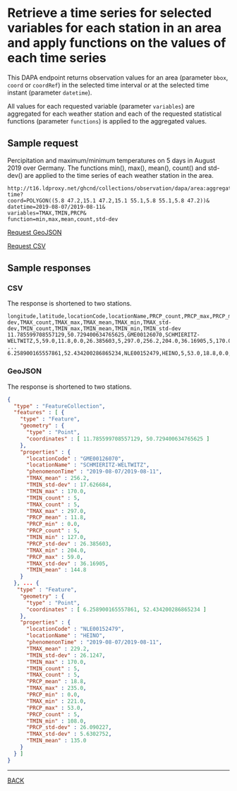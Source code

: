 # Retrieve a time series for selected variables for each station in an area and apply functions on the values of each time series

This DAPA endpoint returns observation values for an area (parameter `bbox`, `coord` or `coordRef`) in the selected time interval or at the selected time instant (parameter `datetime`). 

All values for each requested variable (parameter `variables`) are aggregated for each weather station and each of the requested statistical functions (parameter `functions`) is applied to the aggregated values.

## Sample request

Percipitation and maximum/minimum temperatures on 5 days in August 2019 over Germany. The functions min(), max(), mean(), count() and std-dev() are applied to the time series of each weather station in the area.

```text
http://t16.ldproxy.net/ghcnd/collections/observation/dapa/area:aggregate-time?
coord=POLYGON((5.8 47.2,15.1 47.2,15.1 55.1,5.8 55.1,5.8 47.2))&
datetime=2019-08-07/2019-08-11&
variables=TMAX,TMIN,PRCP&
function=min,max,mean,count,std-dev
```

[Request GeoJSON](http://t16.ldproxy.net/ghcnd/collections/observation/dapa/area:aggregate-time?coord=POLYGON((5.8%2047.2%2C15.1%2047.2%2C15.1%2055.1%2C5.8%2055.1%2C5.8%2047.2))&datetime=2019-08-07/2019-08-11&variables=TMAX,TMIN,PRCP&functions=min,max,mean,count,std-dev&f=json)

[Request CSV](http://t16.ldproxy.net/ghcnd/collections/observation/dapa/area:aggregate-time?coord=POLYGON((5.8%2047.2%2C15.1%2047.2%2C15.1%2055.1%2C5.8%2055.1%2C5.8%2047.2))&datetime=2019-08-07/2019-08-11&variables=TMAX,TMIN,PRCP&functions=min,max,mean,count,std-dev&f=csv)

## Sample responses

### CSV

The response is shortened to two stations.

```csv
longitude,latitude,locationCode,locationName,PRCP_count,PRCP_max,PRCP_mean,PRCP_min,PRCP_std-dev,TMAX_count,TMAX_max,TMAX_mean,TMAX_min,TMAX_std-dev,TMIN_count,TMIN_max,TMIN_mean,TMIN_min,TMIN_std-dev
11.785599708557129,50.729400634765625,GME00126070,SCHMIERITZ-WELTWITZ,5,59.0,11.8,0.0,26.385603,5,297.0,256.2,204.0,36.16905,5,170.0,144.8,127.0,17.626684
...
6.258900165557861,52.434200286865234,NLE00152479,HEINO,5,53.0,18.8,0.0,26.090227,5,235.0,229.2,221.0,5.6302752,5,170.0,135.0,108.0,26.1247
```

### GeoJSON

The response is shortened to two stations.

```json
{
  "type" : "FeatureCollection",
  "features" : [ {
    "type" : "Feature",
    "geometry" : {
      "type" : "Point",
      "coordinates" : [ 11.785599708557129, 50.729400634765625 ]
    },
    "properties" : {
      "locationCode" : "GME00126070",
      "locationName" : "SCHMIERITZ-WELTWITZ",
      "phenomenonTime" : "2019-08-07/2019-08-11",
      "TMAX_mean" : 256.2,
      "TMIN_std-dev" : 17.626684,
      "TMIN_max" : 170.0,
      "TMIN_count" : 5,
      "TMAX_count" : 5,
      "TMAX_max" : 297.0,
      "PRCP_mean" : 11.8,
      "PRCP_min" : 0.0,
      "PRCP_count" : 5,
      "TMIN_min" : 127.0,
      "PRCP_std-dev" : 26.385603,
      "TMAX_min" : 204.0,
      "PRCP_max" : 59.0,
      "TMAX_std-dev" : 36.16905,
      "TMIN_mean" : 144.8
    }
  }, ... {
   "type" : "Feature",
    "geometry" : {
      "type" : "Point",
      "coordinates" : [ 6.258900165557861, 52.434200286865234 ]
    },
    "properties" : {
      "locationCode" : "NLE00152479",
      "locationName" : "HEINO",
      "phenomenonTime" : "2019-08-07/2019-08-11",
      "TMAX_mean" : 229.2,
      "TMIN_std-dev" : 26.1247,
      "TMIN_max" : 170.0,
      "TMIN_count" : 5,
      "TMAX_count" : 5,
      "PRCP_mean" : 18.8,
      "TMAX_max" : 235.0,
      "PRCP_min" : 0.0,
      "TMAX_min" : 221.0,
      "PRCP_max" : 53.0,
      "PRCP_count" : 5,
      "TMIN_min" : 108.0,
      "PRCP_std-dev" : 26.090227,
      "TMAX_std-dev" : 5.6302752,
      "TMIN_mean" : 135.0
    }
  } ]
}
```

---
[BACK](README.md)
